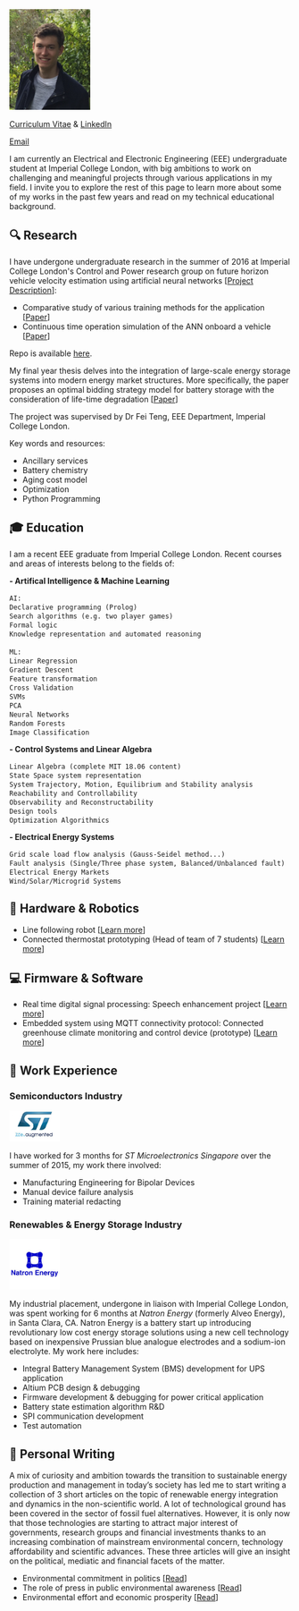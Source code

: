  <img src="pp.jpg" alt="Smiley face" height="180" width="145">  

[Curriculum Vitae](/CVV.pdf) & [LinkedIn](https://www.linkedin.com/in/theo-franquet-1b7097b3)

[Email](mailto:theofranquet@outlook.com)


I am currently an Electrical and Electronic Engineering (EEE) undergraduate student at Imperial College London, with big ambitions to work on challenging and meaningful projects through various applications in my field. I invite you to explore the rest of this page to learn more about some of my works in the past few years and read on my technical educational background.

## :mag: Research
I have undergone undergraduate research in the summer of 2016 at Imperial College London's Control and Power research group on future horizon vehicle velocity estimation using artificial neural networks [[Project Description](/UROP.md)]: 

- Comparative study of various training methods for the application [[Paper](/Report_v2.pdf)]
- Continuous time operation simulation of the ANN onboard a vehicle [[Paper](/untitled-23.pdf)]

Repo is available [here](https://github.com/TheoFranquet/UROP).

My final year thesis delves into the integration of large-scale energy storage systems into modern energy market structures. More specifically, the paper proposes an optimal bidding strategy model for battery storage with the consideration of life-time degradation [[Paper](/fyp_1.pdf)]

The project was supervised by Dr Fei Teng, EEE Department, Imperial College London.

Key words and resources:
- Ancillary services
- Battery chemistry
- Aging cost model
- Optimization
- Python Programming


## :mortar_board: Education
I am a recent EEE graduate from Imperial College London. Recent courses and areas of interests belong to the fields of:

**- Artifical Intelligence & Machine Learning**

```
AI:
Declarative programming (Prolog)
Search algorithms (e.g. two player games)
Formal logic
Knowledge representation and automated reasoning

ML:
Linear Regression
Gradient Descent
Feature transformation
Cross Validation
SVMs
PCA
Neural Networks
Random Forests
Image Classification
```
**- Control Systems and Linear Algebra**

```
Linear Algebra (complete MIT 18.06 content)
State Space system representation
System Trajectory, Motion, Equilibrium and Stability analysis
Reachability and Controllability
Observability and Reconstructability
Design tools
Optimization Algorithmics
```
**- Electrical Energy Systems**

```
Grid scale load flow analysis (Gauss-Seidel method...)
Fault analysis (Single/Three phase system, Balanced/Unbalanced fault)
Electrical Energy Markets
Wind/Solar/Microgrid Systems
```

## :electric_plug: Hardware & Robotics
-  Line following robot [[Learn more](/eebug.md)]
- Connected thermostat prototyping (Head of team of 7 students) [[Learn more](/glow.md)]


## :computer: Firmware & Software
- Real time digital signal processing: Speech enhancement project [[Learn more](/RTDSP.md)]
- Embedded system using MQTT connectivity protocol: Connected greenhouse climate monitoring and control device (prototype) [[Learn more](/embedded.md)]

## :briefcase: Work Experience
### Semiconductors Industry

 <img src="stlogo.jpg" height="55" width="90">  

I have worked for 3 months for *ST Microelectronics Singapore* over the summer of 2015, my work there involved:

- Manufacturing Engineering for Bipolar Devices 
- Manual device failure analysis
- Training material redacting

### Renewables & Energy Storage Industry

 <img src="natron.jpg" height="90" width="90">  

My industrial placement, undergone in liaison with Imperial College London, was spent working for 6 months at *Natron Energy* (formerly Alveo Energy), in Santa Clara, CA. Natron Energy is a battery start up introducing revolutionary low cost energy storage solutions using a new cell technology based on inexpensive Prussian blue analogue electrodes and a sodium-ion electrolyte. My work here includes:

- Integral Battery Management System (BMS) development for UPS application
- Altium PCB design & debugging
- Firmware development & debugging for power critical application
- Battery state estimation algorithm R&D
- SPI communication development
- Test automation
 
## :memo: Personal Writing  
A mix of curiosity and ambition towards the transition to sustainable energy production and management in today’s society has led me to start writing a collection of 3 short articles on the topic of renewable energy integration and dynamics in the non-scientific world. A lot of technological ground has been covered in the sector of fossil fuel alternatives. However, it is only now that those technologies are starting to attract major interest of governments, research groups and financial investments thanks to an increasing combination of mainstream environmental concern, technology affordability and scientific advances. These three articles will give an insight on the political, mediatic and financial facets of the matter.

- Environmental commitment in politics [[Read](https://medium.com/@tfranquet852/environmental-commitment-in-politics-681a2bc3c5ef)]
- The role of press in public environmental awareness [[Read](https://medium.com/@tfranquet852/the-role-of-press-in-public-environmental-awareness-bca2598afa5a)]
- Environmental effort and economic prosperity [[Read](https://medium.com/@tfranquet852/financial-investments-in-the-world-of-low-carbon-energy-318e8a6ef911)]



